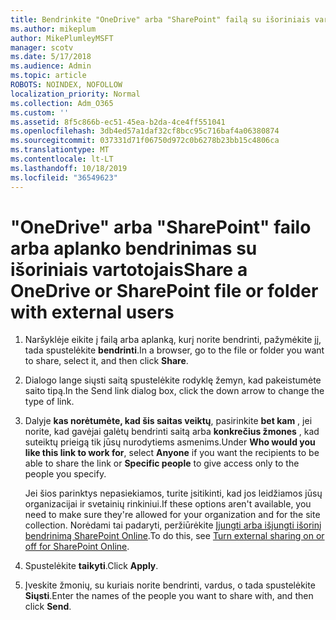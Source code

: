 ```yaml
---
title: Bendrinkite "OneDrive" arba "SharePoint" failą su išoriniais vartotojais
ms.author: mikeplum
author: MikePlumleyMSFT
manager: scotv
ms.date: 5/17/2018
ms.audience: Admin
ms.topic: article
ROBOTS: NOINDEX, NOFOLLOW
localization_priority: Normal
ms.collection: Adm_O365
ms.custom: ''
ms.assetid: 8f5c866b-ec51-45ea-b2da-4ce4ff551041
ms.openlocfilehash: 3db4ed57a1daf32cf8bcc95c716baf4a06380874
ms.sourcegitcommit: 037331d71f06750d972c0b6278b23bb15c4806ca
ms.translationtype: MT
ms.contentlocale: lt-LT
ms.lasthandoff: 10/18/2019
ms.locfileid: "36549623"
---
```

# <a name="share-a-onedrive-or-sharepoint-file-or-folder-with-external-users"></a><span data-ttu-id="67167-102">"OneDrive" arba "SharePoint" failo arba aplanko bendrinimas su išoriniais vartotojais</span><span class="sxs-lookup"><span data-stu-id="67167-102">Share a OneDrive or SharePoint file or folder with external users</span></span>

1. <span data-ttu-id="67167-103">Naršyklėje eikite į failą arba aplanką, kurį norite bendrinti, pažymėkite jį, tada spustelėkite **bendrinti**.</span><span class="sxs-lookup"><span data-stu-id="67167-103">In a browser, go to the file or folder you want to share, select it, and then click **Share**.</span></span>
    
2. <span data-ttu-id="67167-104">Dialogo lange siųsti saitą spustelėkite rodyklę žemyn, kad pakeistumėte saito tipą.</span><span class="sxs-lookup"><span data-stu-id="67167-104">In the Send link dialog box, click the down arrow to change the type of link.</span></span>
    
3. <span data-ttu-id="67167-105">Dalyje **kas norėtumėte, kad šis saitas veiktų**, pasirinkite **bet kam** , jei norite, kad gavėjai galėtų bendrinti saitą arba **konkrečius žmones** , kad suteiktų prieigą tik jūsų nurodytiems asmenims.</span><span class="sxs-lookup"><span data-stu-id="67167-105">Under **Who would you like this link to work for**, select **Anyone** if you want the recipients to be able to share the link or **Specific people** to give access only to the people you specify.</span></span> 
    
    <span data-ttu-id="67167-106">Jei šios parinktys nepasiekiamos, turite įsitikinti, kad jos leidžiamos jūsų organizacijai ir svetainių rinkiniui.</span><span class="sxs-lookup"><span data-stu-id="67167-106">If these options aren't available, you need to make sure they're allowed for your organization and for the site collection.</span></span> <span data-ttu-id="67167-107">Norėdami tai padaryti, peržiūrėkite [Įjungti arba išjungti išorinį bendrinimą SharePoint Online](https://go.microsoft.com/fwlink/?linkid=866426).</span><span class="sxs-lookup"><span data-stu-id="67167-107">To do this, see [Turn external sharing on or off for SharePoint Online](https://go.microsoft.com/fwlink/?linkid=866426).</span></span>
    
4. <span data-ttu-id="67167-108">Spustelėkite **taikyti**.</span><span class="sxs-lookup"><span data-stu-id="67167-108">Click **Apply**.</span></span>
    
5. <span data-ttu-id="67167-109">Įveskite žmonių, su kuriais norite bendrinti, vardus, o tada spustelėkite **Siųsti**.</span><span class="sxs-lookup"><span data-stu-id="67167-109">Enter the names of the people you want to share with, and then click **Send**.</span></span>
    

